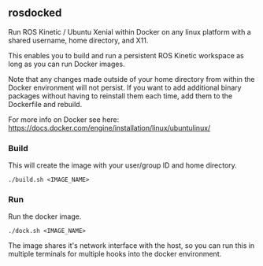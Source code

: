 ## rosdocked

Run ROS Kinetic / Ubuntu Xenial within Docker on any linux platform with a shared username, home directory, and X11.

This enables you to build and run a persistent ROS Kinetic workspace as long as you can run Docker images.

Note that any changes made outside of your home directory from within the Docker environment will not persist. If you want to add additional binary packages without having to reinstall them each time, add them to the Dockerfile and rebuild.

For more info on Docker see here: https://docs.docker.com/engine/installation/linux/ubuntulinux/

### Build

This will create the image with your user/group ID and home directory.

```
./build.sh <IMAGE_NAME>
```

### Run


Run the docker image.

```
./dock.sh <IMAGE_NAME>
```

The image shares it's network interface with the host, so you can run this in multiple terminals for multiple hooks into the docker environment.

